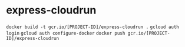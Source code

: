 # express-cloudrun

```docker build -t gcr.io/[PROJECT-ID]/express-cloudrun .```
```gcloud auth login```
```gcloud auth configure-docker```
```docker push gcr.io/[PROJECT-ID]/express-cloudrun```
